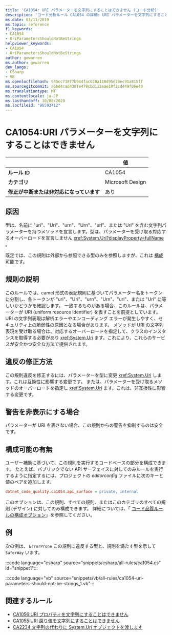 ```yaml
---
title: 'CA1054: URI パラメーターを文字列にすることはできません (コード分析)'
description: 'コード分析ルール CA1054 の詳細: URI パラメーターを文字列にすることはできません'
ms.date: 03/11/2019
ms.topic: reference
f1_keywords:
- CA1054
- UriParametersShouldNotBeStrings
helpviewer_keywords:
- CA1054
- UriParametersShouldNotBeStrings
author: gewarren
ms.author: gewarren
dev_langs:
- CSharp
- VB
ms.openlocfilehash: 935cc718f7b944fac020a118d95e78ec91a815ff
ms.sourcegitcommit: a6bd4cad438fe479cbd112eae10f2cd449f06e40
ms.translationtype: MT
ms.contentlocale: ja-JP
ms.lasthandoff: 10/08/2020
ms.locfileid: "96593412"
---
```

# <a name="ca1054-uri-parameters-should-not-be-strings"></a>CA1054:URI パラメーターを文字列にすることはできません

| | 値 |
|-|-|
| **ルール ID** |CA1054|
| **カテゴリ** |Microsoft Design|
| **修正が中断または非対応になっています** |あり|

## <a name="cause"></a>原因

型は、名前に "uri"、"Uri"、"urn"、"Urn"、"url"、または "Url" を含む文字列パラメーターを持つメソッドを宣言します。型は、パラメーターを受け取る対応するオーバーロードを宣言しません <xref:System.Uri?displayProperty=fullName> 。

既定では、この規則は外部から参照できる型のみを参照しますが、これは [構成可能](#configurability)です。

## <a name="rule-description"></a>規則の説明

このルールでは、camel 形式の表記規則に基づいてパラメーター名をトークンに分割し、各トークンが "uri"、"Uri"、"urn"、"Urn"、"url"、または "Url" に等しいかどうかを確認します。 一致するものがある場合、このルールは、パラメーターが URI (uniform resource identifier) を表すことを前提としています。 URI の文字列表現は解析エラーやエンコーディング エラーが発生しやすく、セキュリティ上の脆弱性の原因となる場合があります。 メソッドが URI の文字列表現を受け取る場合は、対応するオーバーロードを指定して、クラスのインスタンスを取得する必要があり <xref:System.Uri> ます。これにより、これらのサービスが安全かつ安全な方法で提供されます。

## <a name="how-to-fix-violations"></a>違反の修正方法

この規則違反を修正するには、パラメーターを型に変更 <xref:System.Uri> します。これは互換性に影響する変更です。 または、パラメーターを受け取るメソッドのオーバーロードを指定し <xref:System.Uri> ます。これは、非互換性に影響する変更です。

## <a name="when-to-suppress-warnings"></a>警告を非表示にする場合

パラメーターが URI を表さない場合、この規則からの警告を抑制するのは安全です。

## <a name="configurability"></a>構成可能の有無

ユーザー補助に基づいて、この規則を実行するコードベースの部分を構成できます。 たとえば、パブリックでない API サーフェイスに対してのみルールを実行するように指定するには、プロジェクトの *editorconfig* ファイルに次のキーと値のペアを追加します。

```ini
dotnet_code_quality.ca1054.api_surface = private, internal
```

このオプションは、この規則、すべての規則、またはこのカテゴリのすべての規則 (デザイン) に対してのみ構成できます。 詳細については、「 [コード品質ルールの構成オプション](../code-quality-rule-options.md)」を参照してください。

## <a name="example"></a>例

次の例は、 `ErrorProne` この規則に違反する型と、規則を満たす型を示して `SaferWay` います。

:::code language="csharp" source="snippets/csharp/all-rules/ca1054.cs" id="snippet1":::

:::code language="vb" source="snippets/vb/all-rules/ca1054-uri-parameters-should-not-be-strings_1.vb":::

## <a name="related-rules"></a>関連するルール

- [CA1056:URI プロパティを文字列にすることはできません](ca1056.md)
- [CA1055:URI 戻り値を文字列にすることはできません](ca1055.md)
- [CA2234:文字列の代わりに System.Uri オブジェクトを渡します](ca2234.md)
